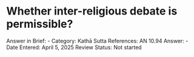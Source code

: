# Whether inter-religious debate is permissible?

Answer in Brief: -
 Category: Kathā
Sutta References: AN 10.94
Answer: -
Date Entered: April 5, 2025
Review Status: Not started